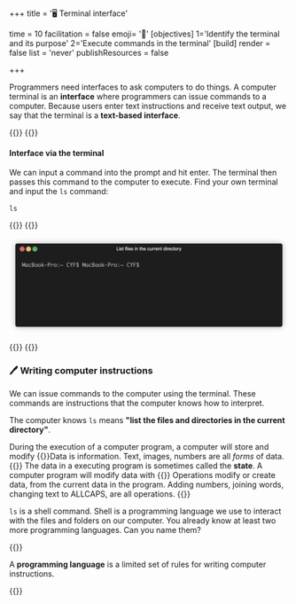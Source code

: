 +++
title = '🖥️ Terminal interface'

time = 10
facilitation = false
emoji= '🧩'
[objectives]
1='Identify the terminal and its purpose'
2='Execute commands in the terminal'
[build]
  render = false
  list = 'never'
  publishResources = false

+++

Programmers need interfaces to ask computers to do things. A computer terminal is an **interface** where programmers can issue commands to a computer. Because users enter text instructions and receive text output, we say that the terminal is a **text-based interface**.

{{<tabs name="Open Your Terminal">}}
{{<tab name="LS Activity">}}

#### Interface via the terminal

We can input a command into the prompt and hit enter. The terminal then passes this command to the computer to execute. Find your own terminal and input the `ls` command:

```
ls
```

{{</tab>}}
{{<tab name="The terminal on Mac">}}

![terminal](terminal.gif "The terminal is a window on the computer, prompting users for instructions. ")

{{</tab>}}
{{</tabs>}}

### 🖊️ Writing computer instructions

We can issue commands to the computer using the terminal. These commands are instructions that the computer knows how to interpret.

The computer knows `ls` means **"list the files and directories in the current directory"**.

During the execution of a computer program, a computer will store and modify {{<tooltip title="data">}}Data is information. Text, images, numbers are all _forms_ of data.{{</tooltip>}} The data in a executing program is sometimes called the **state**. A computer program will modify data with {{<tooltip title="operations">}} Operations modify or create data, from the current data in the program. Adding numbers, joining words, changing text to ALLCAPS, are all operations.
{{</tooltip>}}

`ls` is a shell command. Shell is a programming language we use to interact with the files and folders on our computer. You already know at least two more programming languages. Can you name them?

{{<note title="Definition: programming language" type="definition">}}

A **programming language** is a limited set of rules for writing computer instructions.

{{</note>}}
